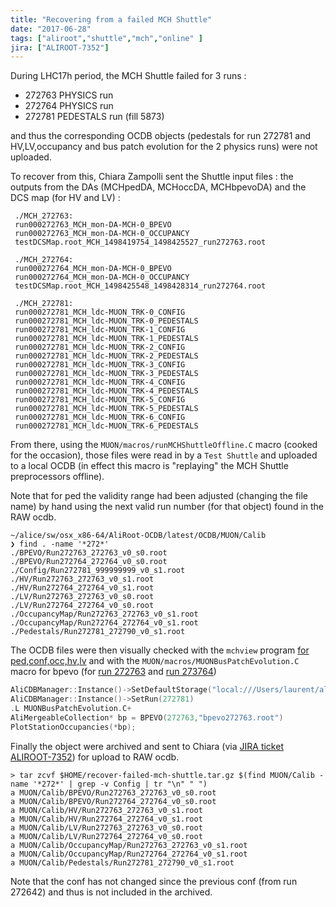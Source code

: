 ```yaml
---
title: "Recovering from a failed MCH Shuttle"
date: "2017-06-28"
tags: ["aliroot","shuttle","mch","online" ]
jira: ["ALIROOT-7352"]
---
```


During LHC17h period, the MCH Shuttle failed for 3 runs : 

- 272763 PHYSICS run
- 272764 PHYSICS run
- 272781 PEDESTALS run (fill 5873)

and thus the corresponding OCDB objects (pedestals for run 272781 and HV,LV,occupancy
and bus patch evolution for the 2 physics runs) were not uploaded. 

To recover from this, Chiara Zampolli sent the Shuttle input files : the outputs
 from the DAs (MCHpedDA, MCHoccDA, MCHbpevoDA) and the DCS map (for HV and LV) :

```
 ./MCH_272763:
 run000272763_MCH_mon-DA-MCH-0_BPEVO
 run000272763_MCH_mon-DA-MCH-0_OCCUPANCY
 testDCSMap.root_MCH_1498419754_1498425527_run272763.root

 ./MCH_272764:
 run000272764_MCH_mon-DA-MCH-0_BPEVO
 run000272764_MCH_mon-DA-MCH-0_OCCUPANCY
 testDCSMap.root_MCH_1498425548_1498428314_run272764.root

 ./MCH_272781:
 run000272781_MCH_ldc-MUON_TRK-0_CONFIG
 run000272781_MCH_ldc-MUON_TRK-0_PEDESTALS
 run000272781_MCH_ldc-MUON_TRK-1_CONFIG
 run000272781_MCH_ldc-MUON_TRK-1_PEDESTALS
 run000272781_MCH_ldc-MUON_TRK-2_CONFIG
 run000272781_MCH_ldc-MUON_TRK-2_PEDESTALS
 run000272781_MCH_ldc-MUON_TRK-3_CONFIG
 run000272781_MCH_ldc-MUON_TRK-3_PEDESTALS
 run000272781_MCH_ldc-MUON_TRK-4_CONFIG
 run000272781_MCH_ldc-MUON_TRK-4_PEDESTALS
 run000272781_MCH_ldc-MUON_TRK-5_CONFIG
 run000272781_MCH_ldc-MUON_TRK-5_PEDESTALS
 run000272781_MCH_ldc-MUON_TRK-6_CONFIG
 run000272781_MCH_ldc-MUON_TRK-6_PEDESTALS
 ```

From there, using the `MUON/macros/runMCHShuttleOffline.C` macro (cooked for the occasion), 
 those files were read in by a `Test Shuttle` and uploaded to a local OCDB (in effect
  this macro is "replaying" the MCH Shuttle preprocessors offline).

Note that for ped the validity range had been adjusted (changing the file name) 
by hand using the next valid run number (for that object) found in the RAW ocdb.


```
~/alice/sw/osx_x86-64/AliRoot-OCDB/latest/OCDB/MUON/Calib
❯ find . -name '*272*'
./BPEVO/Run272763_272763_v0_s0.root
./BPEVO/Run272764_272764_v0_s0.root
./Config/Run272781_999999999_v0_s1.root
./HV/Run272763_272763_v0_s1.root
./HV/Run272764_272764_v0_s1.root
./LV/Run272763_272763_v0_s0.root
./LV/Run272764_272764_v0_s0.root
./OccupancyMap/Run272763_272763_v0_s1.root
./OccupancyMap/Run272764_272764_v0_s1.root
./Pedestals/Run272781_272790_v0_s1.root
```

The OCDB files were then visually checked with the `mchview` program [for ped,conf,occ,hv,lv](/post/mch-recovering-from-failed-shuttle/visual-check-with-mchview.png)
 and with the `MUON/macros/MUONBusPatchEvolution.C` macro for bpevo (for [run 272763](/post/mch-recovering-from-failed-shuttle/station-evo-272763.png) and [run 273764](/post/mch-recovering-from-failed-shuttle/station-evo-272764.png))

```c++
AliCDBManager::Instance()->SetDefaultStorage("local:///Users/laurent/alice/sw/osx_x86-64/AliRoot-OCDB/latest/OCDB")
AliCDBManager::Instance()->SetRun(272781)
.L MUONBusPatchEvolution.C+
AliMergeableCollection* bp = BPEVO(272763,"bpevo272763.root")
PlotStationOccupancies(*bp);
```

Finally the object were archived and sent to Chiara (via [JIRA
ticket ALIROOT-7352](https://alice.its.cern.ch/jira/browse/ALIROOT-7352)) for upload to RAW ocdb.

```
> tar zcvf $HOME/recover-failed-mch-shuttle.tar.gz $(find MUON/Calib -name '*272*' | grep -v Config | tr "\n" " ")
a MUON/Calib/BPEVO/Run272763_272763_v0_s0.root
a MUON/Calib/BPEVO/Run272764_272764_v0_s0.root
a MUON/Calib/HV/Run272763_272763_v0_s1.root
a MUON/Calib/HV/Run272764_272764_v0_s1.root
a MUON/Calib/LV/Run272763_272763_v0_s0.root
a MUON/Calib/LV/Run272764_272764_v0_s0.root
a MUON/Calib/OccupancyMap/Run272763_272763_v0_s1.root
a MUON/Calib/OccupancyMap/Run272764_272764_v0_s1.root
a MUON/Calib/Pedestals/Run272781_272790_v0_s1.root
```

Note that the conf has not changed since the previous conf (from run 272642) and thus 
 is not included in the archived.

